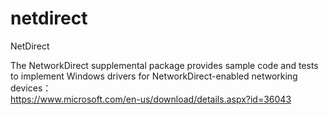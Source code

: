 # netdirect
NetDirect  

The NetworkDirect supplemental package provides sample code and tests to implement Windows drivers for NetworkDirect-enabled networking devices：  
https://www.microsoft.com/en-us/download/details.aspx?id=36043  

